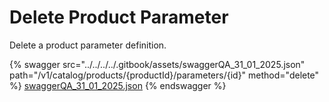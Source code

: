 # Delete Product Parameter

Delete a product parameter definition.

{% swagger src="../../../../.gitbook/assets/swaggerQA_31_01_2025.json" path="/v1/catalog/products/{productId}/parameters/{id}" method="delete" %}
[swaggerQA_31_01_2025.json](../../../../.gitbook/assets/swaggerQA_31_01_2025.json)
{% endswagger %}
